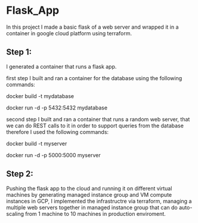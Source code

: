 # Flask_App
In this project I made a basic flask of a web server and wrapped it in a container in google cloud platform using terraform.
## Step 1:
I generated a container that runs a flask app.

first step I built and ran a container for the database using the following commands:

  docker build -t mydatabase
  
  docker run -d -p 5432:5432 mydatabase

second step I built and ran a container that runs a random web server, that we can do REST calls to it in order to support queries from the database
therefore I used the following commands:

  docker build -t myserver
  
  docker run -d -p 5000:5000 myserver
  
  ## Step 2:
  Pushing the flask app to the cloud and running it on different virtual machines by generating managed instance group and VM compute instances in GCP, 
  I implemented the infrastructre via terraform, managing a multiple web servers together in managed instance group that can do auto-scaling from 1 machine to 10 machines
  in production enviroment.
 
 
